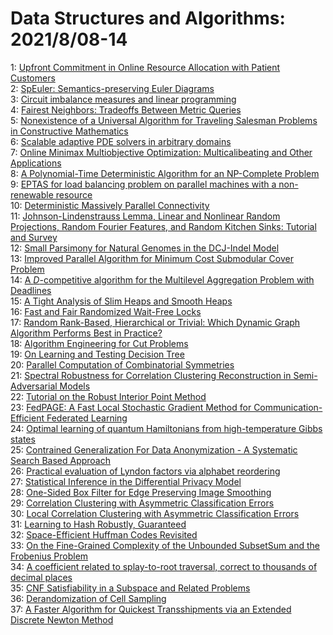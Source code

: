 # Data Structures and Algorithms: 2021/8/08-14  
1: [Upfront Commitment in Online Resource Allocation with Patient Customers](https://doi.org/10.48550/arXiv.2108.03517)  
2: [SpEuler: Semantics-preserving Euler Diagrams](https://doi.org/10.48550/arXiv.2108.03529)  
3: [Circuit imbalance measures and linear programming](https://doi.org/10.48550/arXiv.2108.03616)  
4: [Fairest Neighbors: Tradeoffs Between Metric Queries](https://doi.org/10.48550/arXiv.2108.03621)  
5: [Nonexistence of a Universal Algorithm for Traveling Salesman Problems in  Constructive Mathematics](https://doi.org/10.48550/arXiv.2108.05231)  
6: [Scalable adaptive PDE solvers in arbitrary domains](https://doi.org/10.48550/arXiv.2108.03757)  
7: [Online Minimax Multiobjective Optimization: Multicalibeating and Other  Applications](https://doi.org/10.48550/arXiv.2108.03837)  
8: [A Polynomial-Time Deterministic Algorithm for an NP-Complete Problem](https://doi.org/10.48550/arXiv.2108.03877)  
9: [EPTAS for load balancing problem on parallel machines with a  non-renewable resource](https://doi.org/10.48550/arXiv.2108.04071)  
10: [Deterministic Massively Parallel Connectivity](https://doi.org/10.48550/arXiv.2108.04102)  
11: [Johnson-Lindenstrauss Lemma, Linear and Nonlinear Random Projections,  Random Fourier Features, and Random Kitchen Sinks: Tutorial and Survey](https://doi.org/10.48550/arXiv.2108.04172)  
12: [Small Parsimony for Natural Genomes in the DCJ-Indel Model](https://doi.org/10.48550/arXiv.2108.04297)  
13: [Improved Parallel Algorithm for Minimum Cost Submodular Cover Problem](https://doi.org/10.48550/arXiv.2108.04416)  
14: [A $D$-competitive algorithm for the Multilevel Aggregation Problem with  Deadlines](https://doi.org/10.48550/arXiv.2108.04422)  
15: [A Tight Analysis of Slim Heaps and Smooth Heaps](https://doi.org/10.48550/arXiv.2108.04458)  
16: [Fast and Fair Randomized Wait-Free Locks](https://doi.org/10.48550/arXiv.2108.04520)  
17: [Random Rank-Based, Hierarchical or Trivial: Which Dynamic Graph  Algorithm Performs Best in Practice?](https://doi.org/10.48550/arXiv.2108.04564)  
18: [Algorithm Engineering for Cut Problems](https://doi.org/10.48550/arXiv.2108.04566)  
19: [On Learning and Testing Decision Tree](https://doi.org/10.48550/arXiv.2108.04587)  
20: [Parallel Computation of Combinatorial Symmetries](https://doi.org/10.48550/arXiv.2108.04590)  
21: [Spectral Robustness for Correlation Clustering Reconstruction in  Semi-Adversarial Models](https://doi.org/10.48550/arXiv.2108.04729)  
22: [Tutorial on the Robust Interior Point Method](https://doi.org/10.48550/arXiv.2108.04734)  
23: [FedPAGE: A Fast Local Stochastic Gradient Method for  Communication-Efficient Federated Learning](https://doi.org/10.48550/arXiv.2108.04755)  
24: [Optimal learning of quantum Hamiltonians from high-temperature Gibbs  states](https://doi.org/10.48550/arXiv.2108.04842)  
25: [Contrained Generalization For Data Anonymization - A Systematic Search  Based Approach](https://doi.org/10.48550/arXiv.2108.04897)  
26: [Practical evaluation of Lyndon factors via alphabet reordering](https://doi.org/10.48550/arXiv.2108.04988)  
27: [Statistical Inference in the Differential Privacy Model](https://doi.org/10.48550/arXiv.2108.05000)  
28: [One-Sided Box Filter for Edge Preserving Image Smoothing](https://doi.org/10.48550/arXiv.2108.05021)  
29: [Correlation Clustering with Asymmetric Classification Errors](https://doi.org/10.48550/arXiv.2108.05696)  
30: [Local Correlation Clustering with Asymmetric Classification Errors](https://doi.org/10.48550/arXiv.2108.05697)  
31: [Learning to Hash Robustly, Guaranteed](https://doi.org/10.48550/arXiv.2108.05433)  
32: [Space-Efficient Huffman Codes Revisited](https://doi.org/10.48550/arXiv.2108.05495)  
33: [On the Fine-Grained Complexity of the Unbounded SubsetSum and the  Frobenius Problem](https://doi.org/10.48550/arXiv.2108.05581)  
34: [A coefficient related to splay-to-root traversal, correct to thousands  of decimal places](https://doi.org/10.48550/arXiv.2108.05666)  
35: [CNF Satisfiability in a Subspace and Related Problems](https://doi.org/10.48550/arXiv.2108.05914)  
36: [Derandomization of Cell Sampling](https://doi.org/10.48550/arXiv.2108.05970)  
37: [A Faster Algorithm for Quickest Transshipments via an Extended Discrete  Newton Method](https://doi.org/10.48550/arXiv.2108.06239)  